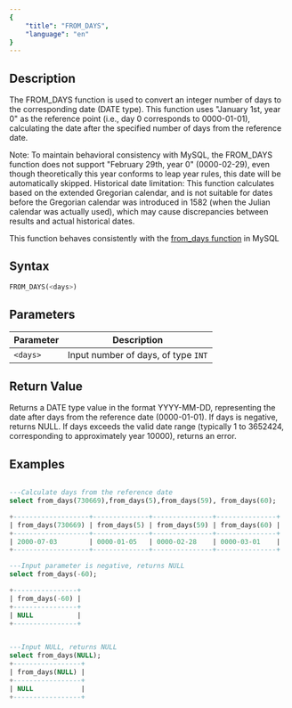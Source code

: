 ```yaml
---
{
    "title": "FROM_DAYS",
    "language": "en"
}
---
```


## Description

The FROM_DAYS function is used to convert an integer number of days to the corresponding date (DATE type). This function uses "January 1st, year 0" as the reference point (i.e., day 0 corresponds to 0000-01-01), calculating the date after the specified number of days from the reference date.

Note: To maintain behavioral consistency with MySQL, the FROM_DAYS function does not support "February 29th, year 0" (0000-02-29), even though theoretically this year conforms to leap year rules, this date will be automatically skipped.
Historical date limitation: This function calculates based on the extended Gregorian calendar, and is not suitable for dates before the Gregorian calendar was introduced in 1582 (when the Julian calendar was actually used), which may cause discrepancies between results and actual historical dates.

This function behaves consistently with the [from_days function](https://dev.mysql.com/doc/refman/8.4/en/date-and-time-functions.html#function_from-days) in MySQL

## Syntax

```sql
FROM_DAYS(<days>)
```

## Parameters

| Parameter | Description |
| -- | -- |
| `<days>` | Input number of days, of type `INT` |

## Return Value

Returns a DATE type value in the format YYYY-MM-DD, representing the date after days from the reference date (0000-01-01).
If days is negative, returns NULL.
If days exceeds the valid date range (typically 1 to 3652424, corresponding to approximately year 10000), returns an error.

## Examples

```sql

---Calculate days from the reference date
select from_days(730669),from_days(5),from_days(59), from_days(60);

+-------------------+--------------+---------------+---------------+
| from_days(730669) | from_days(5) | from_days(59) | from_days(60) |
+-------------------+--------------+---------------+---------------+
| 2000-07-03        | 0000-01-05   | 0000-02-28    | 0000-03-01    |
+-------------------+--------------+---------------+---------------+

---Input parameter is negative, returns NULL
select from_days(-60);

+----------------+
| from_days(-60) |
+----------------+
| NULL           |
+----------------+


---Input NULL, returns NULL
select from_days(NULL);
+-----------------+
| from_days(NULL) |
+-----------------+
| NULL            |
+-----------------+
```